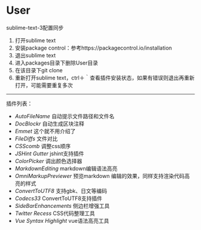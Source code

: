 # User
sublime-text-3配置同步

1. 打开sublime text
2. 安装package control：参考https://packagecontrol.io/installation
3. 退出sublime text
4. 进入packages目录下删除User目录
5. 在该目录下git clone
6. 重新打开sublime text，ctrl＋｀查看插件安装状态，如果有错误则退出再重新打开，可能需要重复多次

------------------------------------
插件列表：
+ *AutoFileName*  自动提示文件路径和文件名
+ *DocBlockr*  自动生成区块注释
+ *Emmet*  这个就不用介绍了
+ *FileDiffs*  文件对比
+ *CSScomb* 调整css顺序
+ *JSHint Gutter* jshint支持插件
+ *ColorPicker* 调出颜色选择器
+ *MarkdownEditing* markdown编辑语法高亮
+ *OmniMarkupPreviewer* 预览markdown 编辑的效果，同样支持渲染代码高亮的样式
+ *ConvertToUTF8*  支持gbk、日文等编码
+ *Codecs33*  ConvertToUTF8支持插件
+ *SideBarEnhancements* 侧边栏增强工具
+ *Twitter Recess* CSS代码整理工具
+ *Vue Syntax Highlight* vue语法高亮工具